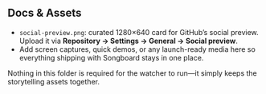 ## Docs & Assets

- `social-preview.png`: curated 1280×640 card for GitHub’s social preview. Upload it via **Repository → Settings → General → Social preview**.
- Add screen captures, quick demos, or any launch-ready media here so everything shipping with Songboard stays in one place.

Nothing in this folder is required for the watcher to run—it simply keeps the storytelling assets together.

